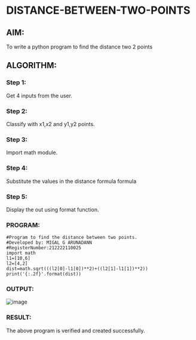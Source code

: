 # DISTANCE-BETWEEN-TWO-POINTS

## AIM:
To write a python program to find the distance two 2 points
## ALGORITHM:
### Step 1: 
Get 4 inputs from the user.
### Step 2:
Classify with x1,x2 and y1,y2 points.
### Step 3: 
Import math module.
### Step 4: 
Substitute the values in the distance formula formula
### Step 5: 
Display the out using format function.
### PROGRAM:
```
#Program to find the distance between two points.
#Developed by: MIGAL G ARUNADANN
#RegisterNumber:212222110025
import math
l1=[10,6]
l2=[4,2]
dist=math.sqrt(((l2[0]-l1[0])**2)+((l2[1]-l1[1])**2))
print('{:.2f}'.format(dist))
```

### OUTPUT:
![image](https://github.com/Migaleyy/DISTANCE-BETWEEN-TWO-POINTS/assets/118262199/8c6670d8-86bb-464a-8b76-38b5e995f057)

### RESULT:
The above program is verified and created successfully.
